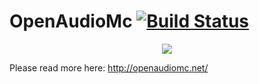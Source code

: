 # OpenAudioMc [![Build Status](https://travis-ci.org/Mindgamesnl/OpenAudioMc.svg?branch=master)](https://travis-ci.org/Mindgamesnl/OpenAudioMc)
<p align="center">
    <img src ="https://proxy.spigotmc.org/fc13877cda3bd0453167bb1547313e0459f77f15?url=http%3A%2F%2Fstatic.craftmend.com%2Fspigot%2Fopenaudio%2F2%2Fbanner.png" />
</p>

Please read more here: http://openaudiomc.net/
